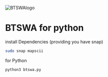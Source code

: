 
![BTSWAlogo](https://github.com/user-attachments/assets/3d8ccd33-cd25-4553-abb6-8a2826b30293)

# BTSWA for python
install Dependencies (providing you have snap)
```sh
sudo snap mapscii
```

for Python
```sh
python3 btswa.py
```
